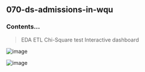 ## 070-ds-admissions-in-wqu

### Contents...
> EDA
> ETL
> Chi-Square test
> Interactive dashboard


![image](https://user-images.githubusercontent.com/99328720/189812167-668064f1-7ee3-4a5c-9ae7-638101e5e9f9.png)



![image](https://user-images.githubusercontent.com/99328720/189812222-a33a9bee-42cf-481e-a3d1-047cb69859e8.png)
